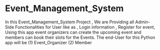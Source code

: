 # Event_Management_System
In this Event_Management_System Project , We are Providing all Admin-Side Functionalities for User like as , Login information , Register for event, Using this app event organizers can create the upcoming event and members can book their slots for the Events. The end-User for this Python app will be  (1) Event_Organizer (2) Member
